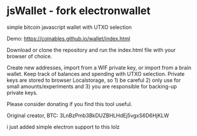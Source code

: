 # jsWallet - fork electronwallet
 simple bitcoin javascript wallet with UTXO selection
 
 Demo: https://coinables.github.io/wallet/index.html

Download or clone the repository and run the index.html file with your browser of choice. 

Create new addresses, import from a WIF private key, or import from a brain wallet. Keep track of balances and spending with UTXO selection.  Private keys are stored to browser Localstorage, so 1) be careful 2) only use for small amounts/experiments and 3) you are responsible for backing-up private keys.

Please consider donating if you find this tool useful.

Original creator, BTC: 3LnBzPmb3BkDUZBHLHdEj5vgxS6D6HjKLW
 
 
i just added simple electron support to this lolz
